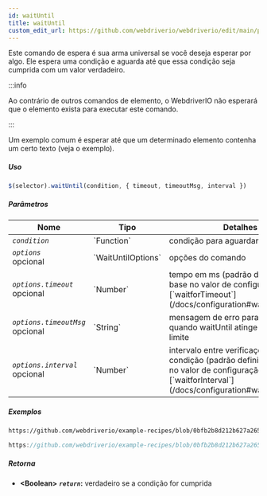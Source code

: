 ```yaml
---
id: waitUntil
title: waitUntil
custom_edit_url: https://github.com/webdriverio/webdriverio/edit/main/packages/webdriverio/src/commands/element/waitUntil.ts
---
```


Este comando de espera é sua arma universal se você deseja esperar por algo. Ele espera uma condição
e aguarda até que essa condição seja cumprida com um valor verdadeiro.

:::info

Ao contrário de outros comandos de elemento, o WebdriverIO não esperará que o elemento exista para executar
este comando.

:::

Um exemplo comum é esperar até que um determinado elemento contenha um certo texto (veja o exemplo).

##### Uso

```js
$(selector).waitUntil(condition, { timeout, timeoutMsg, interval })
```

##### Parâmetros

<table>
  <thead>
    <tr>
      <th>Nome</th><th>Tipo</th><th>Detalhes</th>
    </tr>
  </thead>
  <tbody>
    <tr>
      <td><code><var>condition</var></code></td>
      <td>`Function`</td>
      <td>condição para aguardar</td>
    </tr>
    <tr>
      <td><code><var>options</var></code><br /><span className="label labelWarning">opcional</span></td>
      <td>`WaitUntilOptions`</td>
      <td>opções do comando</td>
    </tr>
    <tr>
      <td><code><var>options.timeout</var></code><br /><span className="label labelWarning">opcional</span></td>
      <td>`Number`</td>
      <td>tempo em ms (padrão definido com base no valor de configuração [`waitforTimeout`](/docs/configuration#waitfortimeout))</td>
    </tr>
    <tr>
      <td><code><var>options.timeoutMsg</var></code><br /><span className="label labelWarning">opcional</span></td>
      <td>`String`</td>
      <td>mensagem de erro para lançar quando waitUntil atinge o tempo limite</td>
    </tr>
    <tr>
      <td><code><var>options.interval</var></code><br /><span className="label labelWarning">opcional</span></td>
      <td>`Number`</td>
      <td>intervalo entre verificações de condição (padrão definido com base no valor de configuração [`waitforInterval`](/docs/configuration#waitforinterval))</td>
    </tr>
  </tbody>
</table>

##### Exemplos

```html reference title="index.html" useHTTPS
https://github.com/webdriverio/example-recipes/blob/0bfb2b8d212b627a2659b10f4449184b657e1d59/waitUntil/index.html#L3-L8
```

```js reference title="waitUntilExample.js" useHTTPS
https://github.com/webdriverio/example-recipes/blob/0bfb2b8d212b627a2659b10f4449184b657e1d59/waitUntil/waitUntilExample.js#L6-L14
```

##### Retorna

- **&lt;Boolean&gt;**
            **<code><var>return</var></code>:**  verdadeiro se a condição for cumprida